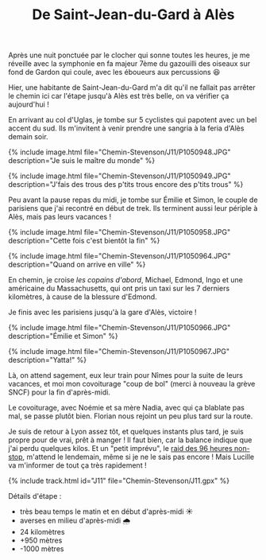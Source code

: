﻿---
title: "De Saint-Jean-du-Gard à Alès"
permalink: /Chemin-Stevenson/J11/
sidebar:
  nav: "chemin_stevenson"
enable_tracks: true
---

Après une nuit ponctuée par le clocher qui sonne toutes les heures, je me réveille avec la symphonie en fa majeur 7ème du gazouilli des oiseaux sur fond de Gardon qui coule, avec les éboueurs aux percussions :laughing:

Hier, une habitante de Saint-Jean-du-Gard m'a dit qu'il ne fallait pas arrêter le chemin ici car l'étape jusqu'à Alès est très belle, on va vérifier ça aujourd'hui !

En arrivant au col d'Uglas, je tombe sur 5 cyclistes qui papotent avec un bel accent du sud. Ils m'invitent à venir prendre une sangria à la feria d'Alès demain soir.

{% include image.html file="Chemin-Stevenson/J11/P1050948.JPG" description="Je suis le maître du monde" %}

{% include image.html file="Chemin-Stevenson/J11/P1050949.JPG" description="J'fais des trous des p'tits trous encore des p'tits trous" %}

Peu avant la pause repas du midi, je tombe sur Émilie et Simon, le couple de parisiens que j'ai recontré en début de trek. Ils terminent aussi leur périple à Alès, mais pas leurs vacances !

{% include image.html file="Chemin-Stevenson/J11/P1050958.JPG" description="Cette fois c'est bientôt la fin" %}

{% include image.html file="Chemin-Stevenson/J11/P1050964.JPG" description="Quand on arrive en ville" %}

En chemin, je croise *les copains d'abord*, Michael, Edmond, Ingo et une américaine du Massachusetts, qui ont pris un taxi sur les 7 derniers kilomètres, à cause de la blessure d'Edmond.

Je finis avec les parisiens jusqu'à la gare d'Alès, victoire !

{% include image.html file="Chemin-Stevenson/J11/P1050966.JPG" description="Émilie et Simon" %}

{% include image.html file="Chemin-Stevenson/J11/P1050967.JPG" description="Yatta!" %}

Là, on attend sagement, eux leur train pour Nîmes pour la suite de leurs vacances, et moi mon covoiturage "coup de bol" (merci à nouveau la grève SNCF) pour la fin d'après-midi.

Le covoiturage, avec Noémie et sa mère Nadia, avec qui ça blablate pas mal, se passe plutôt bien. Florian nous rejoint un peu plus tard sur la route.

Je suis de retour à Lyon assez tôt, et quelques instants plus tard, je suis propre pour de vrai, prêt à manger !
Il faut bien, car la balance indique que j'ai perdu quelques kilos. Et un "petit imprévu", le [raid des 96 heures non-stop](/96h/J1/), m'attend le lendemain, même si je ne le sais pas encore ! Mais Lucille va m'informer de tout ça très rapidement !

{% include track.html id="J11" file="Chemin-Stevenson/J11.gpx" %}

Détails d'étape :
* très beau temps le matin et en début d'après-midi :sunny:
* averses en milieu d'après-midi :cloud_with_rain:
* 24 kilomètres
* +950 mètres
* -1000 mètres
